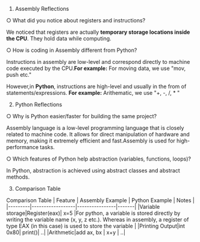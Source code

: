 1. Assembly Reflections

○ What did you notice about registers and instructions?

We noticed that registers are actually **temporary storage locations inside the CPU**. They hold data while computing.

○ How is coding in Assembly different from Python?

Instructions in assembly are low-level and correspond directly to machine code executed by the CPU.**For example:**
For moving data, we use "mov, push etc."

However,in **Python**, instructions are high-level and usually in the from of statements/expressions. **For example:**
Arithematic, we use "+, -, /, * "


2. Python Reflections
 
○ Why is Python easier/faster for building the same project?

Assembly language is a low-level programming language that is closely related to machine code. It allows for direct manipulation of hardware and memory, making it extremely efficient and fast.Assembly is used for high-performance tasks.

○ Which features of Python help abstraction (variables, functions, loops)?

In Python, abstraction is achieved using abstract classes and abstract methods.

3. Comparison Table

 Comparison Table
  | Feature | Assembly Example | Python Example | Notes |
  |---------|------------------|----------------|-------|
  |Variable storage|Register(eax)| x=5 |For python, a variable is stored directly by writing the variable name (x, y, z etc.).
Whereas in assembly, a register of type EAX (in this case) is used to store the variable
|
  |Printing Output|int 0x80| print()| ..|
  |Arithmetic|add ax, bx | x+y | ..|
  
